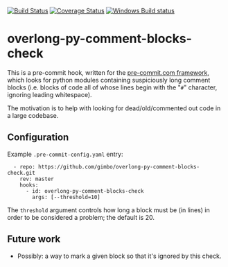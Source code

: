 [![Build Status](https://travis-ci.org/gimbo/overlong-py-comment-blocks-check.svg?branch=master)](https://travis-ci.org/gimbo/overlong-py-comment-blocks-check)
[![Coverage Status](https://coveralls.io/repos/github/gimbo/overlong-py-comment-blocks-check/badge.svg?branch=master)](https://coveralls.io/github/gimbo/overlong-py-comment-blocks-check?branch=master)
[![Windows Build status](https://ci.appveyor.com/api/projects/status/sl3kkmimf4t1h9pn?svg=true)](https://ci.appveyor.com/project/gimbo/overlong-py-comment-blocks-check)


# overlong-py-comment-blocks-check

This is a pre-commit hook, written for the [pre-commit.com
framework](https://pre-commit.com/), which looks for python modules
containing suspiciously long comment blocks (i.e. blocks of code all
of whose lines begin with the "`#`" character, ignoring leading
whitespace).

The motivation is to help with looking for dead/old/commented out code
in a large codebase.

## Configuration

Example `.pre-commit-config.yaml` entry:

      - repo: https://github.com/gimbo/overlong-py-comment-blocks-check.git
        rev: master
        hooks:
          - id: overlong-py-comment-blocks-check
            args: [--threshold=10]

The `threshold` argument controls how long a block must be (in lines)
in order to be considered a problem; the default is 20.

## Future work

* Possibly: a way to mark a given block so that it's ignored by this
  check.
